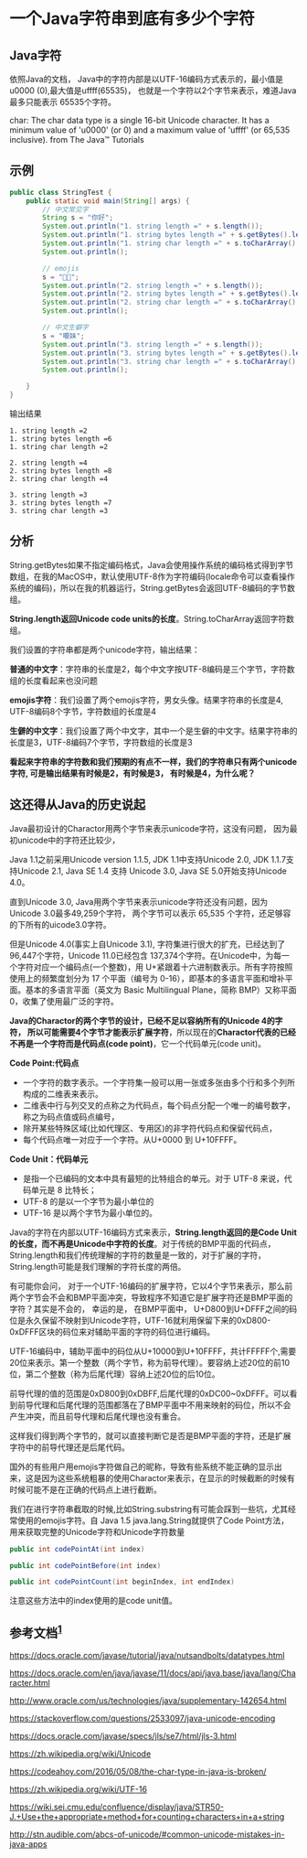 一个Java字符串到底有多少个字符
==

## Java字符

依照Java的文档， Java中的字符内部是以UTF-16编码方式表示的，最小值是 u0000 (0),最大值是uffff(65535)， 也就是一个字符以2个字节来表示，难道Java最多只能表示 65535个字符。

char: The char data type is a single 16-bit Unicode character. It has a minimum value of 'u0000' (or 0) and a maximum value of 'uffff' (or 65,535 inclusive). from The Java™ Tutorials



## 示例
```java
public class StringTest {
    public static void main(String[] args) {
        // 中文常见字
        String s = "你好";
        System.out.println("1. string length =" + s.length());
        System.out.println("1. string bytes length =" + s.getBytes().length);
        System.out.println("1. string char length =" + s.toCharArray().length);
        System.out.println();

        // emojis
        s = "👦👩";
        System.out.println("2. string length =" + s.length());
        System.out.println("2. string bytes length =" + s.getBytes().length);
        System.out.println("2. string char length =" + s.toCharArray().length);
        System.out.println();

        // 中文生僻字
        s = "𡃁妹";
        System.out.println("3. string length =" + s.length());
        System.out.println("3. string bytes length =" + s.getBytes().length);
        System.out.println("3. string char length =" + s.toCharArray().length);
        System.out.println();

    }
}
```

输出结果
```text
1. string length =2
1. string bytes length =6
1. string char length =2

2. string length =4
2. string bytes length =8
2. string char length =4

3. string length =3
3. string bytes length =7
3. string char length =3
```

## 分析

String.getBytes如果不指定编码格式，Java会使用操作系统的编码格式得到字节数组，在我的MacOS中，默认使用UTF-8作为字符编码(locale命令可以查看操作系统的编码)，所以在我的机器运行，String.getBytes会返回UTF-8编码的字节数组。

**String.length返回Unicode code units的长度**。String.toCharArray返回字符数组。

我们设置的字符串都是两个unicode字符，输出结果：

**普通的中文字**：字符串的长度是2，每个中文字按UTF-8编码是三个字节，字符数组的长度看起来也没问题

**emojis字符**：我们设置了两个emojis字符，男女头像。结果字符串的长度是4, UTF-8编码8个字节，字符数组的长度是4

**生僻的中文字**：我们设置了两个中文字，其中一个是生僻的中文字。结果字符串的长度是3，UTF-8编码7个字节，字符数组的长度是3

**看起来字符串的字符数和我们预期的有点不一样，我们的字符串只有两个unicode字符, 可是输出结果有时候是2，有时候是3， 有时候是4，为什么呢？** 



## 这还得从Java的历史说起

Java最初设计的Charactor用两个字节来表示unicode字符，这没有问题， 因为最初unicode中的字符还比较少， 

Java 1.1之前采用Unicode version 1.1.5, 
JDK 1.1中支持Unicode 2.0,
JDK 1.1.7支持Unicode 2.1, 
Java SE 1.4 支持 Unicode 3.0, 
Java SE 5.0开始支持Unicode 4.0。

直到Unicode 3.0, Java用两个字节来表示unicode字符还没有问题，因为Unicode 3.0最多49,259个字符， 两个字节可以表示 65,535 个字符，还足够容的下所有的uicode3.0字符。

但是Unicode 4.0(事实上自Unicode 3.1), 字符集进行很大的扩充，已经达到了96,447个字符，Unicode 11.0已经包含 137,374个字符。在Unicode中，为每一个字符对应一个编码点(一个整数)，用 U+紧跟着十六进制数表示。所有字符按照使用上的频繁度划分为 17 个平面（编号为 0-16），即基本的多语言平面和增补平面。基本的多语言平面（英文为 Basic Multilingual Plane，简称 BMP）又称平面 0，收集了使用最广泛的字符。

**Java的Charactor的两个字节的设计，已经不足以容纳所有的Unicode 4的字符， 所以可能需要4个字节才能表示扩展字符**，所以现在的**Charactor代表的已经不再是一个字符而是代码点(code point)**，它一个代码单元(code unit)。

**Code Point:代码点**

+ 一个字符的数字表示。一个字符集一般可以用一张或多张由多个行和多个列所构成的二维表来表示。
+ 二维表中行与列交叉的点称之为代码点，每个码点分配一个唯一的编号数字，称之为码点值或码点编号，
+ 除开某些特殊区域(比如代理区、专用区)的非字符代码点和保留代码点，
+ 每个代码点唯一对应于一个字符。从U+0000 到 U+10FFFF。

**Code Unit：代码单元**

+ 是指一个已编码的文本中具有最短的比特组合的单元。对于 UTF-8 来说，代码单元是 8 比特长；
+ UTF-8 的是以一个字节为最小单位的
+ UTF-16 是以两个字节为最小单位的。



Java的字符在内部以UTF-16编码方式来表示，**String.length返回的是Code Unit的长度，而不再是Unicode中字符的长度**。对于传统的BMP平面的代码点，String.length和我们传统理解的字符的数量是一致的，对于扩展的字符，String.length可能是我们理解的字符长度的两倍。



有可能你会问， 对于一个UTF-16编码的扩展字符，它以4个字节来表示，那么前两个字节会不会和BMP平面冲突，导致程序不知道它是扩展字符还是BMP平面的字符？其实是不会的， 幸运的是， 在BMP平面中， U+D800到U+DFFF之间的码位是永久保留不映射到Unicode字符，UTF-16就利用保留下来的0xD800-0xDFFF区块的码位来对辅助平面的字符的码位进行编码。

UTF-16编码中，辅助平面中的码位从U+10000到U+10FFFF，共计FFFFF个,需要20位来表示。第一个整数（两个字节，称为前导代理）。要容纳上述20位的前10位，第二个整数（称为后尾代理）容纳上述20位的后10位。

前导代理的值的范围是0xD800到0xDBFF,后尾代理的0xDC00~0xDFFF。可以看到前导代理和后尾代理的范围都落在了BMP平面中不用来映射的码位，所以不会产生冲突，而且前导代理和后尾代理也没有重合。

这样我们得到两个字节的，就可以直接判断它是否是BMP平面的字符，还是扩展字符中的前导代理还是后尾代码。

国外的有些用户用emojis字符做自己的昵称，导致有些系统不能正确的显示出来，这是因为这些系统粗暴的使用Charactor来表示，在显示的时候截断的时候有时候可能不是在正确的代码点上进行截断。

我们在进行字符串截取的时候,比如String.substring有可能会踩到一些坑，尤其经常使用的emojis字符。自 Java 1.5 java.lang.String就提供了Code Point方法， 用来获取完整的Unicode字符和Unicode字符数量

```JAVA
public int codePointAt(int index)

public int codePointBefore(int index)

public int codePointCount(int beginIndex, int endIndex)
```

注意这些方法中的index使用的是code unit值。




## 参考文档<sup>[1]</sup>
https://docs.oracle.com/javase/tutorial/java/nutsandbolts/datatypes.html

https://docs.oracle.com/en/java/javase/11/docs/api/java.base/java/lang/Character.html

http://www.oracle.com/us/technologies/java/supplementary-142654.html

https://stackoverflow.com/questions/2533097/java-unicode-encoding

https://docs.oracle.com/javase/specs/jls/se7/html/jls-3.html

https://zh.wikipedia.org/wiki/Unicode

https://codeahoy.com/2016/05/08/the-char-type-in-java-is-broken/

https://zh.wikipedia.org/wiki/UTF-16

https://wiki.sei.cmu.edu/confluence/display/java/STR50-J.+Use+the+appropriate+method+for+counting+characters+in+a+string

http://stn.audible.com/abcs-of-unicode/#common-unicode-mistakes-in-java-apps


<!--
定义URL变量
-->

[1]:http://www.sohu.com/a/340992079_733133 "一个Java字符串到底有多少个字符"